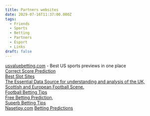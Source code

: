 ```yaml
---
title: Partners websites
date: 2029-07-16T11:37:00.000Z
tags:
  - Friends
  - Sports
  - Betting
  - Partners
  - Esport
  - Links
draft: false
---
```


<a href="http://usvaluebetting.com/" target="_blank">usvaluebetting.com</a> - Best US sports previews in one place <br/>
<a href="https://www.feedinco.com/tips/correct-score " target="_blank" title="Correct Score Prediction"> Correct Score Prediction</a><br/>
<a href="https://www.mrcasinoslots.com/best-slot-sites" target="_blank" title="Best Slot Sites">Best Slot Sites</a> <br/>
 <a href="http://www.footstats.co.uk" target="_blank">The Essential Data Source for understanding and analysis of the UK, Scottish and European Football Scene.</a> <br/>
  <a href="https://footyguru365.com/" target="_blank">Football Betting Tips</a><br/>
    <a href="http://registerbet.com">Free Betting Prediction</a>,<br/>
 <a href="https://www.betsuperb.com/" target="_blank">Superb Betting Tips</a><br/>
<a href="http://www.nasetipy.com/" title="Nasetipy.com - The best betting web from Czech republic and Slovakia" target="_blank">Nasetipy.com</a>
 <a href="https://fixed-games.com/" title="Fixed betting tips for successful football betting">Betting Predictions</a>
 


